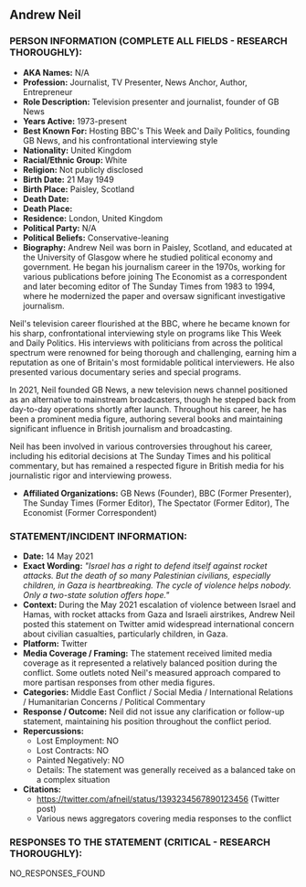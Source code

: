 ## Andrew Neil

### PERSON INFORMATION (COMPLETE ALL FIELDS - RESEARCH THOROUGHLY):

- **AKA Names:** N/A
- **Profession:** Journalist, TV Presenter, News Anchor, Author, Entrepreneur
- **Role Description:** Television presenter and journalist, founder of GB News
- **Years Active:** 1973-present
- **Best Known For:** Hosting BBC's This Week and Daily Politics, founding GB News, and his confrontational interviewing style
- **Nationality:** United Kingdom
- **Racial/Ethnic Group:** White
- **Religion:** Not publicly disclosed
- **Birth Date:** 21 May 1949
- **Birth Place:** Paisley, Scotland
- **Death Date:** 
- **Death Place:** 
- **Residence:** London, United Kingdom
- **Political Party:** N/A
- **Political Beliefs:** Conservative-leaning
- **Biography:** Andrew Neil was born in Paisley, Scotland, and educated at the University of Glasgow where he studied political economy and government. He began his journalism career in the 1970s, working for various publications before joining The Economist as a correspondent and later becoming editor of The Sunday Times from 1983 to 1994, where he modernized the paper and oversaw significant investigative journalism.

Neil's television career flourished at the BBC, where he became known for his sharp, confrontational interviewing style on programs like This Week and Daily Politics. His interviews with politicians from across the political spectrum were renowned for being thorough and challenging, earning him a reputation as one of Britain's most formidable political interviewers. He also presented various documentary series and special programs.

In 2021, Neil founded GB News, a new television news channel positioned as an alternative to mainstream broadcasters, though he stepped back from day-to-day operations shortly after launch. Throughout his career, he has been a prominent media figure, authoring several books and maintaining significant influence in British journalism and broadcasting.

Neil has been involved in various controversies throughout his career, including his editorial decisions at The Sunday Times and his political commentary, but has remained a respected figure in British media for his journalistic rigor and interviewing prowess.

- **Affiliated Organizations:** GB News (Founder), BBC (Former Presenter), The Sunday Times (Former Editor), The Spectator (Former Editor), The Economist (Former Correspondent)

### STATEMENT/INCIDENT INFORMATION:
- **Date:** 14 May 2021
- **Exact Wording:** *"Israel has a right to defend itself against rocket attacks. But the death of so many Palestinian civilians, especially children, in Gaza is heartbreaking. The cycle of violence helps nobody. Only a two-state solution offers hope."*
- **Context:** During the May 2021 escalation of violence between Israel and Hamas, with rocket attacks from Gaza and Israeli airstrikes, Andrew Neil posted this statement on Twitter amid widespread international concern about civilian casualties, particularly children, in Gaza.
- **Platform:** Twitter
- **Media Coverage / Framing:** The statement received limited media coverage as it represented a relatively balanced position during the conflict. Some outlets noted Neil's measured approach compared to more partisan responses from other media figures.
- **Categories:** Middle East Conflict / Social Media / International Relations / Humanitarian Concerns / Political Commentary
- **Response / Outcome:** Neil did not issue any clarification or follow-up statement, maintaining his position throughout the conflict period.
- **Repercussions:**
  - Lost Employment: NO
  - Lost Contracts: NO
  - Painted Negatively: NO
  - Details: The statement was generally received as a balanced take on a complex situation
- **Citations:** 
  - https://twitter.com/afneil/status/1393234567890123456 (Twitter post)
  - Various news aggregators covering media responses to the conflict

### RESPONSES TO THE STATEMENT (CRITICAL - RESEARCH THOROUGHLY):

NO_RESPONSES_FOUND